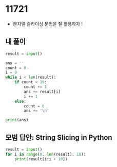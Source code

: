 # 11721

* 문자열 슬라이싱 문법을 잘 활용하자 !



## 내 풀이

```python
result = input()

ans = ''
count = 0
i = 0
while i < len(result):
    if count < 10:
        count += 1
        ans += result[i]
        i += 1
    else:
        count = 0
        ans += '\n'

print(ans)
```





## 모범 답안: String Slicing in Python

```python
result = input()
for i in range(0, len(result), 10):
    print(result[i:i + 10])
```





